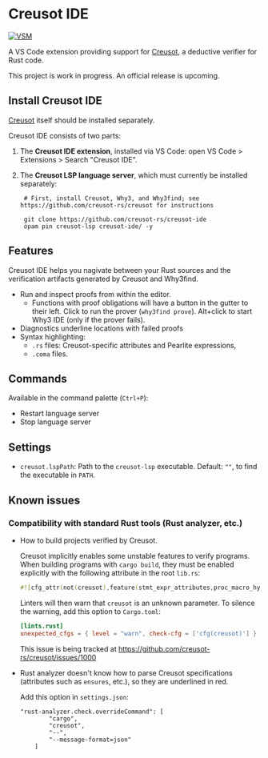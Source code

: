 # Creusot IDE

[![VSM][vsm-shield]][vsm]

[vsm-shield]: https://vsmarketplacebadges.dev/version-short/creusot-rs.creusot-ide.svg
[vsm]: https://marketplace.visualstudio.com/items?itemName=creusot-rs.creusot-ide

A VS Code extension providing support for [Creusot](https://github.com/creusot-rs/creusot), a deductive verifier for Rust code.

This project is work in progress. An official release is upcoming.

## Install Creusot IDE

[Creusot](https://github.com/creusot-rs/creusot) itself should be installed separately.

Creusot IDE consists of two parts:

1. The **Creusot IDE extension**, installed via VS Code: open VS Code > Extensions > Search "Creusot IDE".

2. The **Creusot LSP language server**, which must currently be installed separately:

        # First, install Creusot, Why3, and Why3find; see https://github.com/creusot-rs/creusot for instructions

        git clone https://github.com/creusot-rs/creusot-ide
        opam pin creusot-lsp creusot-ide/ -y

## Features

Creusot IDE helps you nagivate between your Rust sources and the verification artifacts generated by Creusot and Why3find.

- Run and inspect proofs from within the editor.
    - Functions with proof obligations will have a button in the gutter to their left.
      Click to run the prover (`why3find prove`).
      Alt+click to start Why3 IDE (only if the prover fails).
- Diagnostics underline locations with failed proofs
- Syntax highlighting:
    - `.rs` files: Creusot-specific attributes and Pearlite expressions,
    - `.coma` files.

## Commands

Available in the command palette (`Ctrl+P`):

- Restart language server
- Stop language server

## Settings

- `creusot.lspPath`: Path to the `creusot-lsp` executable. Default: `""`, to find the executable in `PATH`.

## Known issues

### Compatibility with standard Rust tools (Rust analyzer, etc.)

- How to build projects verified by Creusot.

    Creusot implicitly enables some unstable features to verify programs.
    When building programs with `cargo build`, they must be enabled explicitly with the following
    attribute in the root `lib.rs`:

    ```rust
    #![cfg_attr(not(creusot),feature(stmt_expr_attributes,proc_macro_hygiene))]
    ```

    Linters will then warn that `creusot` is an unknown parameter. To silence the warning,
    add this option to `Cargo.toml`:

    ```toml
    [lints.rust]
    unexpected_cfgs = { level = "warn", check-cfg = ['cfg(creusot)'] }
    ```

    This issue is being tracked at https://github.com/creusot-rs/creusot/issues/1000

- Rust analyzer doesn't know how to parse Creusot specifications (attributes such as `ensures`, etc.),
    so they are underlined in red.

    Add this option in `settings.json`:

    ```
    "rust-analyzer.check.overrideCommand": [
            "cargo",
            "creusot",
            "--",
            "--message-format=json"
        ]
    ```
